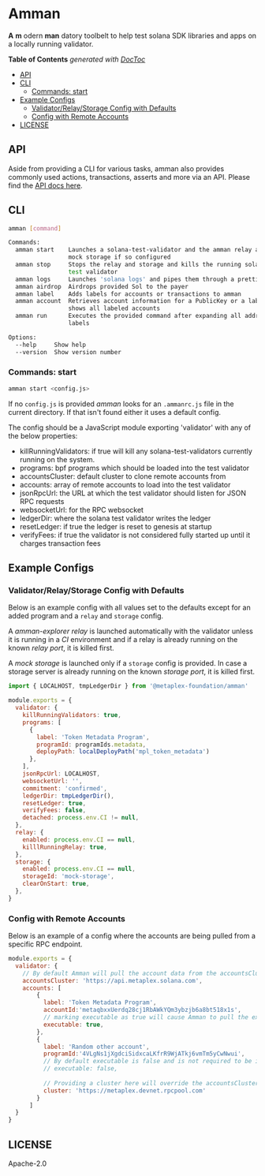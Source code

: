 # Amman

**A** **m** odern **man** datory toolbelt to help test solana SDK libraries and apps on a locally
running validator.

<!-- START doctoc generated TOC please keep comment here to allow auto update -->
<!-- DON'T EDIT THIS SECTION, INSTEAD RE-RUN doctoc TO UPDATE -->
**Table of Contents**  *generated with [DocToc](https://github.com/thlorenz/doctoc)*

- [API](#api)
- [CLI](#cli)
  - [Commands: start](#commands-start)
- [Example Configs](#example-configs)
  - [Validator/Relay/Storage Config with Defaults](#validatorrelaystorage-config-with-defaults)
  - [Config with Remote Accounts](#config-with-remote-accounts)
- [LICENSE](#license)

<!-- END doctoc generated TOC please keep comment here to allow auto update -->

## API

Aside from providing a CLI for various tasks, amman also provides commonly used actions,
transactions, asserts and more via an API. Please find the [API docs here](https://metaplex-foundation.github.io/amman/docs/).

## CLI

```sh
amman [command]

Commands:
  amman start    Launches a solana-test-validator and the amman relay and/or
                 mock storage if so configured
  amman stop     Stops the relay and storage and kills the running solana
                 test validator
  amman logs     Launches 'solana logs' and pipes them through a prettifier
  amman airdrop  Airdrops provided Sol to the payer
  amman label    Adds labels for accounts or transactions to amman
  amman account  Retrieves account information for a PublicKey or a label or
                 shows all labeled accounts
  amman run      Executes the provided command after expanding all address
                 labels

Options:
  --help     Show help                                                 [boolean]
  --version  Show version number                                       [boolean]
``` 

### Commands: start

```sh
amman start <config.js>
```

If no `config.js` is provided _amman_ looks for an `.ammanrc.js` file in the current directory.
If that isn't found either it uses a default config.

The config should be a JavaScript module exporting 'validator' with any of the below
properties:

- killRunningValidators: if true will kill any solana-test-validators currently running on the system.
- programs: bpf programs which should be loaded into the test validator
- accountsCluster: default cluster to clone remote accounts from
- accounts: array of remote accounts to load into the test validator
- jsonRpcUrl: the URL at which the test validator should listen for JSON RPC requests
- websocketUrl: for the RPC websocket
- ledgerDir: where the solana test validator writes the ledger
- resetLedger: if true the ledger is reset to genesis at startup
- verifyFees: if true the validator is not considered fully started up until it charges transaction fees


## Example Configs

### Validator/Relay/Storage Config with Defaults

Below is an example config with all values set to the defaults except for an added
program and a `relay` and `storage` config.

A _amman-explorer relay_ is launched automatically with the validator unless it is running in a
_CI_ environment and if a relay is already running on the known _relay port_, it is killed
first.

A _mock storage_ is launched only if a `storage` config is provided. In case a storage server
is already running on the known _storage port_, it is killed first.

```js
import { LOCALHOST, tmpLedgerDir } from '@metaplex-foundation/amman'

module.exports = {
  validator: {
    killRunningValidators: true,
    programs: [
      { 
        label: 'Token Metadata Program',
        programId: programIds.metadata,
        deployPath: localDeployPath('mpl_token_metadata')
      },
    ],
    jsonRpcUrl: LOCALHOST,
    websocketUrl: '',
    commitment: 'confirmed',
    ledgerDir: tmpLedgerDir(),
    resetLedger: true,
    verifyFees: false,
    detached: process.env.CI != null,
  },
  relay: {
    enabled: process.env.CI == null,
    killlRunningRelay: true,
  },
  storage: {
    enabled: process.env.CI == null,
    storageId: 'mock-storage',
    clearOnStart: true,
  },
}
```

### Config with Remote Accounts

Below is an example of a config where the accounts are being pulled from a specific RPC endpoint. 

```js
module.exports = {
  validator: {
    // By default Amman will pull the account data from the accountsCluster (can be overridden on a per account basis)
    accountsCluster: 'https://api.metaplex.solana.com',
    accounts: [
        {
          label: 'Token Metadata Program',
          accountId:'metaqbxxUerdq28cj1RbAWkYQm3ybzjb6a8bt518x1s',
          // marking executable as true will cause Amman to pull the executable data account as well automatically
          executable: true,
        },
        {
          label: 'Random other account',
          programId:'4VLgNs1jXgdciSidxcaLKfrR9WjATkj6vmTm5yCwNwui',
          // By default executable is false and is not required to be in the config
          // executable: false,
          
          // Providing a cluster here will override the accountsCluster field
          cluster: 'https://metaplex.devnet.rpcpool.com'
        }
      ]
  }
}
```



## LICENSE

Apache-2.0
